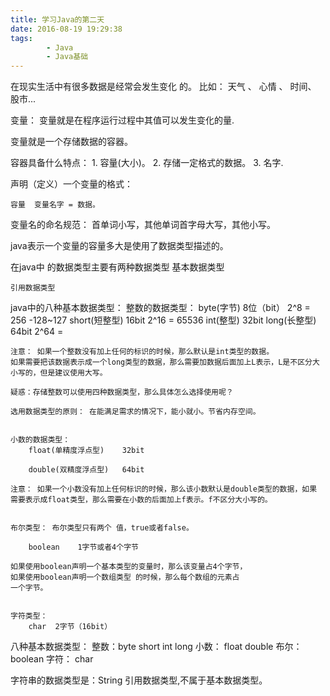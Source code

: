 ```yaml
---
title: 学习Java的第二天
date: 2016-08-19 19:29:38
tags: 
		- Java
		- Java基础
---
```

在现实生活中有很多数据是经常会发生变化 的。
比如： 天气 、 心情 、  时间、 股市...

变量： 变量就是在程序运行过程中其值可以发生变化的量.

变量就是一个存储数据的容器。

容器具备什么特点：
	1. 容量(大小)。
	2. 存储一定格式的数据。
	3. 名字.
<!-- more -->
声明（定义）一个变量的格式：
	
	容量  变量名字 = 数据。 
	

变量名的命名规范： 首单词小写，其他单词首字母大写，其他小写。

java表示一个变量的容量多大是使用了数据类型描述的。

在java中 的数据类型主要有两种数据类型
	基本数据类型

	引用数据类型

java中的八种基本数据类型：
	整数的数据类型：
		byte(字节)      8位（bit）  2^8 = 256    -128~127
		short(短整型)   16bit       2^16 = 65536
		int(整型)       32bit 
		long(长整型)    64bit        2^64 = 

	注意： 如果一个整数没有加上任何的标识的时候，那么默认是int类型的数据。
	如果需要把该数据表示成一个long类型的数据，那么需要加数据后面加上L表示，L是不区分大小写的，但是建议使用大写。
	
	疑惑：存储整数可以使用四种数据类型，那么具体怎么选择使用呢？

	选用数据类型的原则： 在能满足需求的情况下，能小就小。节省内存空间。


	小数的数据类型：
		float(单精度浮点型)    32bit

		double(双精度浮点型)   64bit
	
	注意： 如果一个小数没有加上任何标识的时候，那么该小数默认是double类型的数据，如果
	需要表示成float类型，那么需要在小数的后面加上f表示。f不区分大小写的。

	
	布尔类型： 布尔类型只有两个 值，true或者false。
	
		boolean    1字节或者4个字节   
	
	如果使用boolean声明一个基本类型的变量时，那么该变量占4个字节，
	如果使用boolean声明一个数组类型 的时候，那么每个数组的元素占
	一个字节。
	

	字符类型：
		char  2字节（16bit）	
	
		
八种基本数据类型：
	整数：byte short int long 
	小数： float double 
	布尔： boolean
	字符： char

字符串的数据类型是：String 引用数据类型,不属于基本数据类型。

